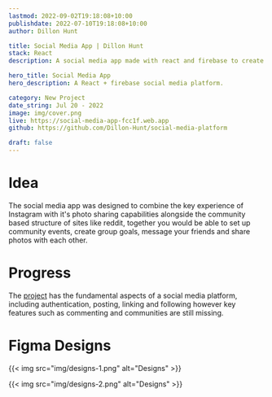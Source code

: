 ```yaml
---
lastmod: 2022-09-02T19:18:08+10:00
publishdate: 2022-07-10T19:18:08+10:00
author: Dillon Hunt

title: Social Media App | Dillon Hunt
stack: React
description: A social media app made with react and firebase to create and share with friends and communities.

hero_title: Social Media App
hero_description: A React + firebase social media platform.

category: New Project
date_string: Jul 20 - 2022
image: img/cover.png
live: https://social-media-app-fcc1f.web.app
github: https://github.com/Dillon-Hunt/social-media-platform

draft: false
---
```


# Idea
The social media app was designed to combine the key experience of Instagram with it's photo sharing capabilities alongside the community based structure of sites like reddit, together you would be able to set up community events, create group goals, message your friends and share photos with each other.

# Progress
The [project](https://social-media-app-fcc1f.web.app) has the fundamental aspects of a social media platform, including authentication, posting, linking and following however key features such as commenting and communities are still missing.

# Figma Designs
{{< img src="img/designs-1.png" alt="Designs" >}}

{{< img src="img/designs-2.png" alt="Designs" >}}